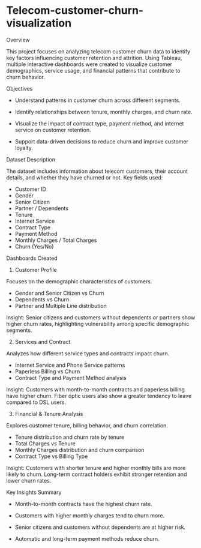 # Telecom-customer-churn-visualization
Overview

This project focuses on analyzing telecom customer churn data to identify key factors influencing customer retention and attrition. Using Tableau, multiple interactive dashboards were created to visualize customer demographics, service usage, and financial patterns that contribute to churn behavior.

Objectives

* Understand patterns in customer churn across different segments.

* Identify relationships between tenure, monthly charges, and churn rate.

* Visualize the impact of contract type, payment method, and internet service on customer retention.

* Support data-driven decisions to reduce churn and improve customer loyalty.

Dataset Description

The dataset includes information about telecom customers, their account details, and whether they have churned or not.
Key fields used:

* Customer ID
* Gender
* Senior Citizen
* Partner / Dependents
* Tenure
* Internet Service
* Contract Type
* Payment Method
* Monthly Charges / Total Charges
* Churn (Yes/No)

Dashboards Created
1. Customer Profile

Focuses on the demographic characteristics of customers.

* Gender and Senior Citizen vs Churn
* Dependents vs Churn
* Partner and Multiple Line distribution

Insight:
Senior citizens and customers without dependents or partners show higher churn rates, highlighting vulnerability among specific demographic segments.

2. Services and Contract

Analyzes how different service types and contracts impact churn.

* Internet Service and Phone Service patterns
* Paperless Billing vs Churn
* Contract Type and Payment Method analysis

Insight:
Customers with month-to-month contracts and paperless billing have higher churn. Fiber optic users also show a greater tendency to leave compared to DSL users.

3. Financial & Tenure Analysis

Explores customer tenure, billing behavior, and churn correlation.

* Tenure distribution and churn rate by tenure
* Total Charges vs Tenure
* Monthly Charges distribution and churn comparison
* Contract Type vs Billing Type

Insight:
Customers with shorter tenure and higher monthly bills are more likely to churn. Long-term contract holders exhibit stronger retention and lower churn rates.

Key Insights Summary

* Month-to-month contracts have the highest churn rate.

* Customers with higher monthly charges tend to churn more.

* Senior citizens and customers without dependents are at higher risk.

* Automatic and long-term payment methods reduce churn.
